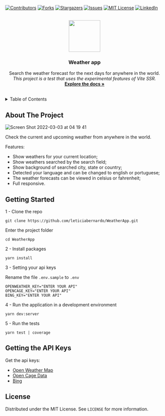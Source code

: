 [![Contributors][contributors-shield]][contributors-url]
[![Forks][forks-shield]][forks-url]
[![Stargazers][stars-shield]][stars-url]
[![Issues][issues-shield]][issues-url]
[![MIT License][license-shield]][license-url]
[![LinkedIn][linkedin-shield]][linkedin-url]

<br />
<div align="center">
  <a href="https://github.com/leticiabernardo/WeatherApp">
    <img src="https://user-images.githubusercontent.com/13439423/156508028-1ff3a038-48bb-43bc-87b4-6361e9e9c170.png" width="100" /> 
  </a>

  <h3 align="center">Weather app</h3>

  <p align="center">
    Search the weather forecast for the next days for anywhere in the world.
    <br />
    <i>This project is a test that uses the experimental features of Vite SSR.</i>
    <br />
    <a href="https://github.com/leticiabernardo/WeatherApp"><strong>Explore the docs »</strong></a>
    <br />
    <br />
  </p>
</div>



<!-- TABLE OF CONTENTS -->
<details>
  <summary>Table of Contents</summary>
  <ol>
    <li><a href="#about-the-project">About The Project</a></li>
    <li><a href="#getting-started">Getting Started</a></li>
    <li><a href="#getting-the-api-keys">Getting the API Keys</a></li>
    <li><a href="#license">License</a></li>
  </ol>
</details>


## About The Project
![Screen Shot 2022-03-03 at 04 19 41](https://user-images.githubusercontent.com/13439423/156516110-d73b63ff-7811-4be7-bfec-55a093605f18.png)

Check the current and upcoming weather from anywhere in the world.

Features:

- Show weathers for your current location;
- Show weathers searched by the search field;
- Show background of searched city, state or country;
- Detected your language and can be changed to english or portuguese;
- The weather forecasts can be viewed in celsius or fahrenheit;
- Full responsive.



## Getting Started

1 - Clone the repo
```
git clone https://github.com/leticiabernardo/WeatherApp.git
```
Enter the project folder
```
cd WeatherApp
```

2 - Install packages
```
yarn install
```

3 - Setting your api keys

Rename the file `.env.sample` to `.env`
```
OPENWEATHER_KEY="ENTER YOUR API"
OPENCAGE_KEY="ENTER YOUR API"
BING_KEY="ENTER YOUR API"
```

4 - Run the application in a development environment
```
yarn dev:server
```

5 - Run the tests
```
yarn test | coverage
```

## Getting the API Keys

Get the api keys:
- [Open Weather Map](https://openweathermap.org/)
- [Open Cage Data](https://opencagedata.com/)
- [Bing](https://www.microsoft.com/en-us/bing/apis/pricing)


<!-- LICENSE -->
## License

Distributed under the MIT License. See `LICENSE` for more information.

<!-- MARKDOWN LINKS & IMAGES -->
<!-- https://www.markdownguide.org/basic-syntax/#reference-style-links -->

[contributors-shield]: https://img.shields.io/github/contributors/leticiabernardo/WeatherApp.svg?style=for-the-badge
[contributors-url]: https://github.com/leticiabernardo/WeatherApp/graphs/contributors
[forks-shield]: https://img.shields.io/github/forks/leticiabernardo/WeatherApp.svg?style=for-the-badge
[forks-url]: https://github.com/leticiabernardo/WeatherApp/network/members
[stars-shield]: https://img.shields.io/github/stars/leticiabernardo/WeatherApp.svg?style=for-the-badge
[stars-url]: https://github.com/leticiabernardo/WeatherApp/stargazers
[issues-shield]: https://img.shields.io/github/issues/leticiabernardo/WeatherApp.svg?style=for-the-badge
[issues-url]: https://github.com/leticiabernardo/WeatherApp/issues
[license-shield]: https://img.shields.io/github/license/leticiabernardo/WeatherApp.svg?style=for-the-badge
[license-url]: https://github.com/leticiabernardo/WeatherApp/blob/master/LICENSE.txt
[linkedin-shield]: https://img.shields.io/badge/-LinkedIn-black.svg?style=for-the-badge&logo=linkedin&colorB=555
[linkedin-url]: https://linkedin.com/in/lebernardo
